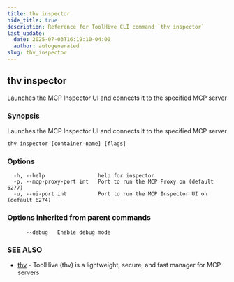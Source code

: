 ```yaml
---
title: thv inspector
hide_title: true
description: Reference for ToolHive CLI command `thv inspector`
last_update:
  date: 2025-07-03T16:19:10-04:00
  author: autogenerated
slug: thv_inspector
---
```


## thv inspector

Launches the MCP Inspector UI and connects it to the specified MCP server

### Synopsis

Launches the MCP Inspector UI and connects it to the specified MCP server

```
thv inspector [container-name] [flags]
```

### Options

```
  -h, --help                 help for inspector
  -p, --mcp-proxy-port int   Port to run the MCP Proxy on (default 6277)
  -u, --ui-port int          Port to run the MCP Inspector UI on (default 6274)
```

### Options inherited from parent commands

```
      --debug   Enable debug mode
```

### SEE ALSO

* [thv](thv.md)	 - ToolHive (thv) is a lightweight, secure, and fast manager for MCP servers

